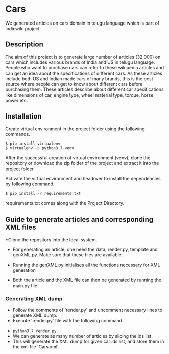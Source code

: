 # Cars
We generated articles on cars domain in telugu language which is part of indicwiki project.
## Description
The aim of this project is to generate large number of articles (32,000) on cars which includes various brands of India and US in telugu language. People who want to purchase cars can refer to these wikipedia articles and can get an idea about the specifications of different cars. As these articles include both US and Indian made cars of many brands, this is the best source where people can get to know about different cars before purchasing them. These articles describe about different car specifications like dimensions of car, engine type, wheel material type, torque, horse power etc.
## Installation
Create virtual environment in the project folder using the following commands.

```bash
$ pip install virtualenv
$ virtualenv -p python3.7 venv
```
After the successful creation of virtual environment (venv), clone the repository or download the zip folder of the project and extract it into the project folder.

Activate the virtual environment and headover to install the dependencies by following command.
```bash
$ pip install -r requirements.txt
```
requirements.txt comes along with the Project Directory. 
## Guide to generate articles and corresponding XML files
*Clone the repository into the local system.

* For generating an article, one need the data, render.py, template and genXML.py. Make sure that these files are available.

* Running the genXML.py initialises all the functions necessary for XML generation

* Both the article and the XML file can then be generated by running the main.py file
### Generating XML dump

* Follow the comments of 'render.py' and uncomment necessary lines to generate XML dump.
* Execute 'render.py'  file with the  following command:
- `python3.7 render.py`. 
- We can generate as many number of articles by slicing the ids list.
- This will generate the XML dump for given car ids list, and store them in the xml file 'Cars.xml'.
